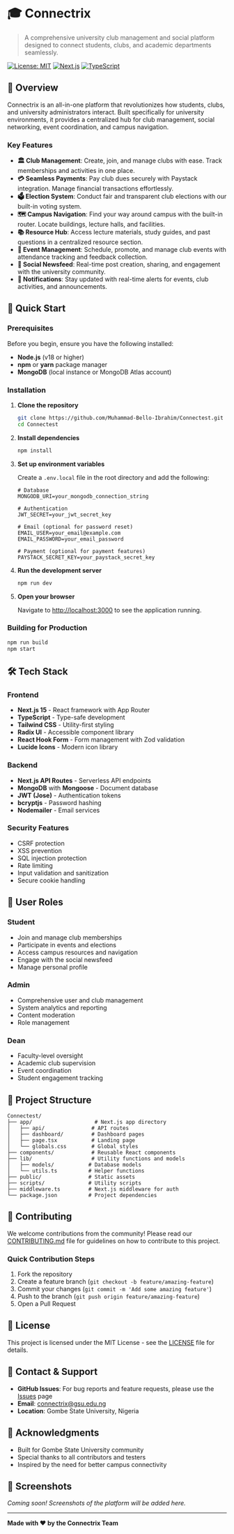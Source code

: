# 🎓 Connectrix

> A comprehensive university club management and social platform designed to connect students, clubs, and academic departments seamlessly.

[![License: MIT](https://img.shields.io/badge/License-MIT-yellow.svg)](https://opensource.org/licenses/MIT)
[![Next.js](https://img.shields.io/badge/Next.js-15.1-black)](https://nextjs.org/)
[![TypeScript](https://img.shields.io/badge/TypeScript-5.0-blue)](https://www.typescriptlang.org/)

## 📖 Overview

Connectrix is an all-in-one platform that revolutionizes how students, clubs, and university administrators interact. Built specifically for university environments, it provides a centralized hub for club management, social networking, event coordination, and campus navigation.

### Key Features

- **🏛️ Club Management**: Create, join, and manage clubs with ease. Track memberships and activities in one place.
- **💳 Seamless Payments**: Pay club dues securely with Paystack integration. Manage financial transactions effortlessly.
- **🗳️ Election System**: Conduct fair and transparent club elections with our built-in voting system.
- **🗺️ Campus Navigation**: Find your way around campus with the built-in router. Locate buildings, lecture halls, and facilities.
- **📚 Resource Hub**: Access lecture materials, study guides, and past questions in a centralized resource section.
- **📅 Event Management**: Schedule, promote, and manage club events with attendance tracking and feedback collection.
- **📱 Social Newsfeed**: Real-time post creation, sharing, and engagement with the university community.
- **🔔 Notifications**: Stay updated with real-time alerts for events, club activities, and announcements.

## 🚀 Quick Start

### Prerequisites

Before you begin, ensure you have the following installed:

- **Node.js** (v18 or higher)
- **npm** or **yarn** package manager
- **MongoDB** (local instance or MongoDB Atlas account)

### Installation

1. **Clone the repository**

   ```bash
   git clone https://github.com/Muhammad-Bello-Ibrahim/Connectest.git
   cd Connectest
   ```

2. **Install dependencies**

   ```bash
   npm install
   ```

3. **Set up environment variables**

   Create a `.env.local` file in the root directory and add the following:

   ```env
   # Database
   MONGODB_URI=your_mongodb_connection_string
   
   # Authentication
   JWT_SECRET=your_jwt_secret_key
   
   # Email (optional for password reset)
   EMAIL_USER=your_email@example.com
   EMAIL_PASSWORD=your_email_password
   
   # Payment (optional for payment features)
   PAYSTACK_SECRET_KEY=your_paystack_secret_key
   ```

4. **Run the development server**

   ```bash
   npm run dev
   ```

5. **Open your browser**

   Navigate to [http://localhost:3000](http://localhost:3000) to see the application running.

### Building for Production

```bash
npm run build
npm start
```

## 🛠️ Tech Stack

### Frontend
- **Next.js 15** - React framework with App Router
- **TypeScript** - Type-safe development
- **Tailwind CSS** - Utility-first styling
- **Radix UI** - Accessible component library
- **React Hook Form** - Form management with Zod validation
- **Lucide Icons** - Modern icon library

### Backend
- **Next.js API Routes** - Serverless API endpoints
- **MongoDB** with **Mongoose** - Document database
- **JWT (Jose)** - Authentication tokens
- **bcryptjs** - Password hashing
- **Nodemailer** - Email services

### Security Features
- CSRF protection
- XSS prevention
- SQL injection protection
- Rate limiting
- Input validation and sanitization
- Secure cookie handling

## 👥 User Roles

### Student
- Join and manage club memberships
- Participate in events and elections
- Access campus resources and navigation
- Engage with the social newsfeed
- Manage personal profile

### Admin
- Comprehensive user and club management
- System analytics and reporting
- Content moderation
- Role management

### Dean
- Faculty-level oversight
- Academic club supervision
- Event coordination
- Student engagement tracking

## 📂 Project Structure

```
Connectest/
├── app/                    # Next.js app directory
│   ├── api/               # API routes
│   ├── dashboard/         # Dashboard pages
│   ├── page.tsx           # Landing page
│   └── globals.css        # Global styles
├── components/            # Reusable React components
├── lib/                   # Utility functions and models
│   ├── models/           # Database models
│   └── utils.ts          # Helper functions
├── public/               # Static assets
├── scripts/              # Utility scripts
├── middleware.ts         # Next.js middleware for auth
└── package.json          # Project dependencies
```

## 🤝 Contributing

We welcome contributions from the community! Please read our [CONTRIBUTING.md](CONTRIBUTING.md) file for guidelines on how to contribute to this project.

### Quick Contribution Steps

1. Fork the repository
2. Create a feature branch (`git checkout -b feature/amazing-feature`)
3. Commit your changes (`git commit -m 'Add some amazing feature'`)
4. Push to the branch (`git push origin feature/amazing-feature`)
5. Open a Pull Request

## 📝 License

This project is licensed under the MIT License - see the [LICENSE](LICENSE) file for details.

## 📧 Contact & Support

- **GitHub Issues**: For bug reports and feature requests, please use the [Issues](https://github.com/Muhammad-Bello-Ibrahim/Connectest/issues) page
- **Email**: connectrix@gsu.edu.ng
- **Location**: Gombe State University, Nigeria

## 🙏 Acknowledgments

- Built for Gombe State University community
- Special thanks to all contributors and testers
- Inspired by the need for better campus connectivity

## 📸 Screenshots

_Coming soon! Screenshots of the platform will be added here._

---

**Made with ❤️ by the Connectrix Team**